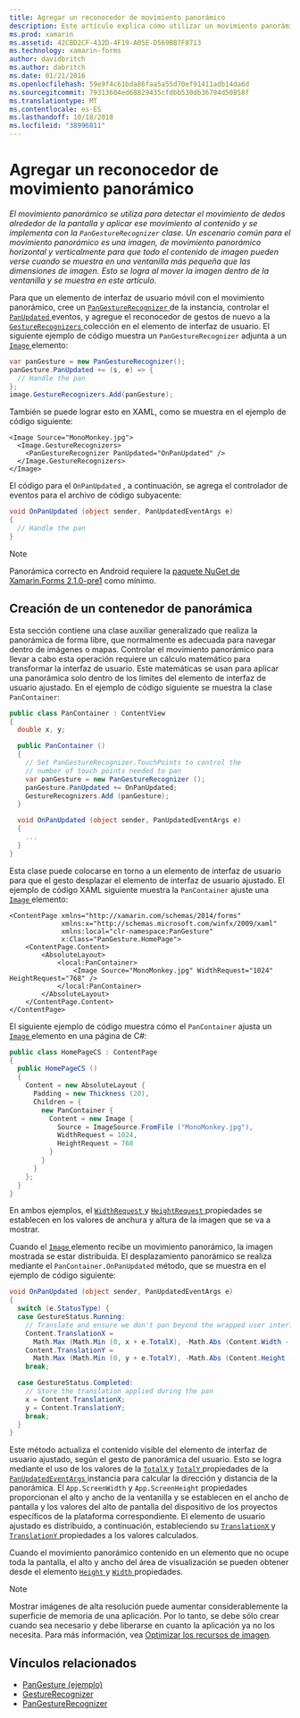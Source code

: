```yaml
---
title: Agregar un reconocedor de movimiento panorámico
description: Este artículo explica cómo utilizar un movimiento panorámico a horizontalmente y verticalmente movimiento panorámico hacia una imagen, por lo que todo el contenido de imagen pueden verse cuando se muestra en una ventanilla más pequeña que las dimensiones de imagen.
ms.prod: xamarin
ms.assetid: 42CBD2CF-432D-4F19-A05E-D569BB7F8713
ms.technology: xamarin-forms
author: davidbritch
ms.author: dabritch
ms.date: 01/21/2016
ms.openlocfilehash: 59e9f4c61bda86faa5a55d70ef91411adb14da6d
ms.sourcegitcommit: 79313604ed68829435cfdbb530db36794d50858f
ms.translationtype: MT
ms.contentlocale: es-ES
ms.lasthandoff: 10/18/2018
ms.locfileid: "38996811"
---
```

# <a name="adding-a-pan-gesture-recognizer"></a>Agregar un reconocedor de movimiento panorámico

_El movimiento panorámico se utiliza para detectar el movimiento de dedos alrededor de la pantalla y aplicar ese movimiento al contenido y se implementa con la `PanGestureRecognizer` clase. Un escenario común para el movimiento panorámico es una imagen, de movimiento panorámico horizontal y verticalmente para que todo el contenido de imagen pueden verse cuando se muestra en una ventanilla más pequeña que las dimensiones de imagen. Esto se logra al mover la imagen dentro de la ventanilla y se muestra en este artículo._

Para que un elemento de interfaz de usuario móvil con el movimiento panorámico, cree un [ `PanGestureRecognizer` ](xref:Xamarin.Forms.PanGestureRecognizer) de la instancia, controlar el [ `PanUpdated` ](xref:Xamarin.Forms.PanGestureRecognizer.PanUpdated) eventos, y agregue el reconocedor de gestos de nuevo a la [ `GestureRecognizers` ](xref:Xamarin.Forms.View.GestureRecognizers) colección en el elemento de interfaz de usuario. El siguiente ejemplo de código muestra un `PanGestureRecognizer` adjunta a un [ `Image` ](xref:Xamarin.Forms.Image) elemento:

```csharp
var panGesture = new PanGestureRecognizer();
panGesture.PanUpdated += (s, e) => {
  // Handle the pan
};
image.GestureRecognizers.Add(panGesture);
```

También se puede lograr esto en XAML, como se muestra en el ejemplo de código siguiente:

```xaml
<Image Source="MonoMonkey.jpg">
  <Image.GestureRecognizers>
    <PanGestureRecognizer PanUpdated="OnPanUpdated" />
  </Image.GestureRecognizers>
</Image>
```

El código para el `OnPanUpdated` , a continuación, se agrega el controlador de eventos para el archivo de código subyacente:

```csharp
void OnPanUpdated (object sender, PanUpdatedEventArgs e)
{
  // Handle the pan
}
```

> [!NOTE]
> Panorámica correcto en Android requiere la [paquete NuGet de Xamarin.Forms 2.1.0-pre1](https://www.nuget.org/packages/Xamarin.Forms/2.1.0.6501-pre1) como mínimo.

## <a name="creating-a-pan-container"></a>Creación de un contenedor de panorámica

Esta sección contiene una clase auxiliar generalizado que realiza la panorámica de forma libre, que normalmente es adecuada para navegar dentro de imágenes o mapas. Controlar el movimiento panorámico para llevar a cabo esta operación requiere un cálculo matemático para transformar la interfaz de usuario. Este matemáticas se usan para aplicar una panorámica solo dentro de los límites del elemento de interfaz de usuario ajustado. En el ejemplo de código siguiente se muestra la clase `PanContainer`:

```csharp
public class PanContainer : ContentView
{
  double x, y;

  public PanContainer ()
  {
    // Set PanGestureRecognizer.TouchPoints to control the
    // number of touch points needed to pan
    var panGesture = new PanGestureRecognizer ();
    panGesture.PanUpdated += OnPanUpdated;
    GestureRecognizers.Add (panGesture);
  }

  void OnPanUpdated (object sender, PanUpdatedEventArgs e)
  {
    ...
  }
}
```

Esta clase puede colocarse en torno a un elemento de interfaz de usuario para que el gesto desplazar el elemento de interfaz de usuario ajustado. El ejemplo de código XAML siguiente muestra la `PanContainer` ajuste una [ `Image` ](xref:Xamarin.Forms.Image) elemento:

```xaml
<ContentPage xmlns="http://xamarin.com/schemas/2014/forms"
             xmlns:x="http://schemas.microsoft.com/winfx/2009/xaml"
             xmlns:local="clr-namespace:PanGesture"
             x:Class="PanGesture.HomePage">
    <ContentPage.Content>
        <AbsoluteLayout>
            <local:PanContainer>
                <Image Source="MonoMonkey.jpg" WidthRequest="1024" HeightRequest="768" />
            </local:PanContainer>
        </AbsoluteLayout>
    </ContentPage.Content>
</ContentPage>
```

El siguiente ejemplo de código muestra cómo el `PanContainer` ajusta un [ `Image` ](xref:Xamarin.Forms.Image) elemento en una página de C#:

```csharp
public class HomePageCS : ContentPage
{
  public HomePageCS ()
  {
    Content = new AbsoluteLayout {
      Padding = new Thickness (20),
      Children = {
        new PanContainer {
          Content = new Image {
            Source = ImageSource.FromFile ("MonoMonkey.jpg"),
            WidthRequest = 1024,
            HeightRequest = 768
          }
        }
      }
    };
  }
}
```

En ambos ejemplos, el [ `WidthRequest` ](xref:Xamarin.Forms.VisualElement.WidthRequest) y [ `HeightRequest` ](xref:Xamarin.Forms.VisualElement.HeightRequest) propiedades se establecen en los valores de anchura y altura de la imagen que se va a mostrar.

Cuando el [ `Image` ](xref:Xamarin.Forms.Image) elemento recibe un movimiento panorámico, la imagen mostrada se estar distribuida. El desplazamiento panorámico se realiza mediante el `PanContainer.OnPanUpdated` método, que se muestra en el ejemplo de código siguiente:

```csharp
void OnPanUpdated (object sender, PanUpdatedEventArgs e)
{
  switch (e.StatusType) {
  case GestureStatus.Running:
    // Translate and ensure we don't pan beyond the wrapped user interface element bounds.
    Content.TranslationX =
      Math.Max (Math.Min (0, x + e.TotalX), -Math.Abs (Content.Width - App.ScreenWidth));
    Content.TranslationY =
      Math.Max (Math.Min (0, y + e.TotalY), -Math.Abs (Content.Height - App.ScreenHeight));
    break;

  case GestureStatus.Completed:
    // Store the translation applied during the pan
    x = Content.TranslationX;
    y = Content.TranslationY;
    break;
  }
}
```

Este método actualiza el contenido visible del elemento de interfaz de usuario ajustado, según el gesto de panorámica del usuario. Esto se logra mediante el uso de los valores de la [ `TotalX` ](xref:Xamarin.Forms.PanUpdatedEventArgs.TotalX) y [ `TotalY` ](xref:Xamarin.Forms.PanUpdatedEventArgs.TotalY) propiedades de la [ `PanUpdatedEventArgs` ](xref:Xamarin.Forms.PanUpdatedEventArgs) instancia para calcular la dirección y distancia de la panorámica. El `App.ScreenWidth` y `App.ScreenHeight` propiedades proporcionan el alto y ancho de la ventanilla y se establecen en el ancho de pantalla y los valores del alto de pantalla del dispositivo de los proyectos específicos de la plataforma correspondiente. El elemento de usuario ajustado es distribuido, a continuación, estableciendo su [ `TranslationX` ](xref:Xamarin.Forms.VisualElement.TranslationX) y [ `TranslationY` ](xref:Xamarin.Forms.VisualElement.TranslationY) propiedades a los valores calculados.

Cuando el movimiento panorámico contenido en un elemento que no ocupe toda la pantalla, el alto y ancho del área de visualización se pueden obtener desde el elemento [ `Height` ](xref:Xamarin.Forms.VisualElement.Height) y [ `Width` ](xref:Xamarin.Forms.VisualElement.Width) propiedades.

> [!NOTE]
> Mostrar imágenes de alta resolución puede aumentar considerablemente la superficie de memoria de una aplicación. Por lo tanto, se debe sólo crear cuando sea necesario y debe liberarse en cuanto la aplicación ya no los necesita. Para más información, vea [Optimizar los recursos de imagen](~/xamarin-forms/deploy-test/performance.md#optimizeimages).

## <a name="related-links"></a>Vínculos relacionados

- [PanGesture (ejemplo)](https://developer.xamarin.com/samples/xamarin-forms/WorkingWithGestures/PanGesture/)
- [GestureRecognizer](xref:Xamarin.Forms.GestureRecognizer)
- [PanGestureRecognizer](xref:Xamarin.Forms.PanGestureRecognizer)
